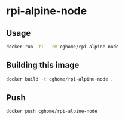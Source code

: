 # rpi-alpine-node

## Usage

```sh
docker run -ti --rm cghome/rpi-alpine-node
```

## Building this image

```sh
docker build -t cghome/rpi-alpine-node .
```

## Push

```sh
docker push cghome/rpi-alpine-node
```